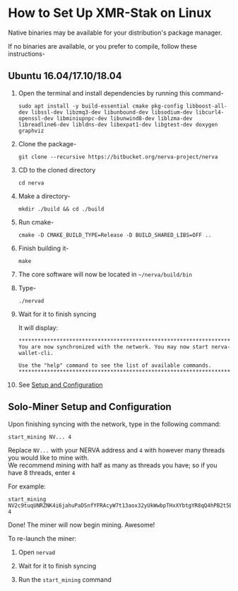 # How to Set Up XMR-Stak on Linux

Native binaries may be available for your distribution's package manager.

If no binaries are available, or you prefer to compile, follow these instructions-

## Ubuntu 16.04/17.10/18.04<a name="ubuntu-16-04"></a>

1.  Open the terminal and install dependencies by running this command-

    ```
    sudo apt install -y build-essential cmake pkg-config libboost-all-dev libssl-dev libzmq3-dev libunbound-dev libsodium-dev libcurl4-openssl-dev libminiupnpc-dev libunwind8-dev liblzma-dev libreadline6-dev libldns-dev libexpat1-dev libgtest-dev doxygen graphviz
    ```

2.  Clone the package-

    `git clone --recursive https://bitbucket.org/nerva-project/nerva`

3. CD to the cloned directory

    `cd nerva`

5.  Make a directory-

    `mkdir ./build && cd ./build`

6.  Run cmake-

    `cmake -D CMAKE_BUILD_TYPE=Release -D BUILD_SHARED_LIBS=OFF ..`

7.  Finish building it-

    `make`

8.  The core software will now be located in `~/nerva/build/bin`

9.  Type-

    `./nervad`

10. Wait for it to finish syncing

    It will display:

    ```
    **********************************************************************
    You are now synchronized with the network. You may now start nerva-wallet-cli.

    Use the "help" command to see the list of available commands.
    **********************************************************************
    ```

11. See [Setup and Configuration](#setup-and-config)

## Solo-Miner Setup and Configuration<a name="setup-and-config"></a>

Upon finishing syncing with the network, type in the following command:

```
start_mining NV... 4
```
Replace `NV...` with your NERVA address and `4` with however many threads you would like to mine with.  
We recommend mining with half as many as threads you have; so if you have 8 threads, enter `4`

For example:

```
start_mining NV2c9tuqUNRZNK4i6jahuPaDSnfYFRAcyW7t13aox32yUkWwbpTHxXYbtgYR8qQ4hPB2t5EqJZwt7fS1kyHvrHap1GrFt6fM8 4
```

Done! The miner will now begin mining. Awesome!

To re-launch the miner:

1. Open `nervad`

2. Wait for it to finish syncing

3. Run the `start_mining` command